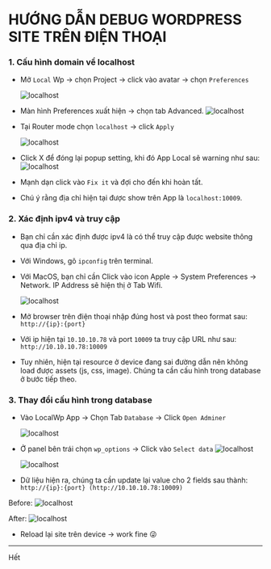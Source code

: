 # HƯỚNG DẪN DEBUG WORDPRESS SITE TRÊN ĐIỆN THOẠI

### 1. Cấu hình domain về localhost

- Mở `Local` Wp → chọn Project → click vào avatar → chọn `Preferences`

  ![localhost](/images/lesson/setting.png)

- Màn hình Preferences xuất hiện → chọn tab Advanced.
    ![localhost](/images/lesson/domain.png)

- Tại Router mode chọn `localhost` → click `Apply` 

    ![localhost](/images/lesson/domain_apply.png)

- Click X để đóng lại popup setting, khi đó App Local sẽ warning như sau:
    ![localhost](/images/lesson/fixit.png)

- Mạnh dạn click vào `Fix it` và đợi cho đến khi hoàn tất.
- Chú ý rằng địa chỉ hiện tại được show trên App là `localhost:10009`.

### 2. Xác định ipv4 và truy cập
- Bạn chỉ cần xác định được ipv4 là có thể truy cập được website thông qua địa chỉ ip.
- Với Windows, gõ `ipconfig` trên terminal.
- Với MacOS, bạn chỉ cần Click vào icon Apple → System Preferences → Network. IP Address sẽ hiện thị ở Tab Wifi.

    ![localhost](/images/lesson/ip.png)

- Mở browser trên điện thoại nhập đúng host và post theo format sau: `http://{ip}:{port}`
- Với ip hiện tại `10.10.10.78` và port `10009` ta truy cập URL như sau: `http://10.10.10.78:10009`
- Tuy nhiên, hiện tại resource ở device đang sai đường dẫn nên không load được assets (js, css, image). Chúng ta cần cấu hình trong database ở bước tiếp theo.

### 3. Thay đổi cấu hình trong database
- Vào LocalWp App → Chọn Tab `Database` → Click `Open Adminer`

    ![localhost](/images/lesson/db_1.png)

- Ở panel bên trái chọn `wp_options` → Click vào `Select data`
    ![localhost](/images/lesson/db_2.png)

    ![localhost](/images/lesson/db_3.png)

- Dữ liệu hiện ra, chúng ta cần update lại value cho 2 fields sau thành: `http://{ip}:{port} (http://10.10.10.78:10009)`

Before:
    ![localhost](/images/lesson/db_4.png)

After:
    ![localhost](/images/lesson/db_5.png)

- Reload lại site trên device → work fine 😜

***
Hết